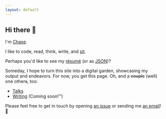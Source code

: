 ```yaml
---
layout: default
---
```


## Hi there 👋

I'm [Chase](https://github.com/clmay).

I like to code, read, think, write, and
[sit](https://en.wikipedia.org/wiki/Shikantaza).

Perhaps you'd like to see my [résumé](https://registry.jsonresume.org/clmay) (or as [JSON](https://gist.github.com/clmay/0b22b72508e2d3bdb8f3d7ac5fa87369))?

Someday, I hope to turn this site into a digital garden, showcasing my output and endeavors. For now, you get this page.
Oh, and a ~~couple~~ (well) one other~~s~~, too:

- [Talks](https://clm.dev/talks/)
- [Writing](https://clm.dev/writing/) (Coming soon!™)

Please feel free to get in touch by opening [an issue](https://github.com/clmay/clmay/issues/new) or sending me
[an email](mailto:hello@clm.dev)! 🙏
